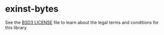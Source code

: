 # exinst-bytes

See the [BSD3 LICENSE](https://github.com/k0001/exinst/blob/master/exinst/exinst-bytes/LICENSE.txt)
file to learn about the legal terms and conditions for this library.


